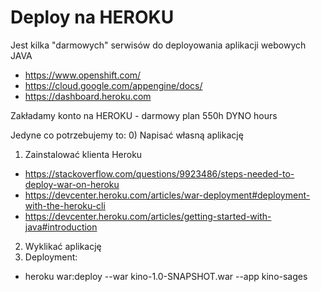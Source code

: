 Deploy na HEROKU
===
Jest kilka "darmowych" serwisów do deployowania aplikacji webowych JAVA
- https://www.openshift.com/
- https://cloud.google.com/appengine/docs/
- https://dashboard.heroku.com

Zakładamy konto na HEROKU - darmowy plan 550h DYNO hours

Jedyne co potrzebujemy to:
0) Napisać własną aplikację
1) Zainstalować klienta Heroku
- https://stackoverflow.com/questions/9923486/steps-needed-to-deploy-war-on-heroku
- https://devcenter.heroku.com/articles/war-deployment#deployment-with-the-heroku-cli
- https://devcenter.heroku.com/articles/getting-started-with-java#introduction
2) Wyklikać aplikację
3) Deployment:
- heroku war:deploy --war kino-1.0-SNAPSHOT.war --app kino-sages


